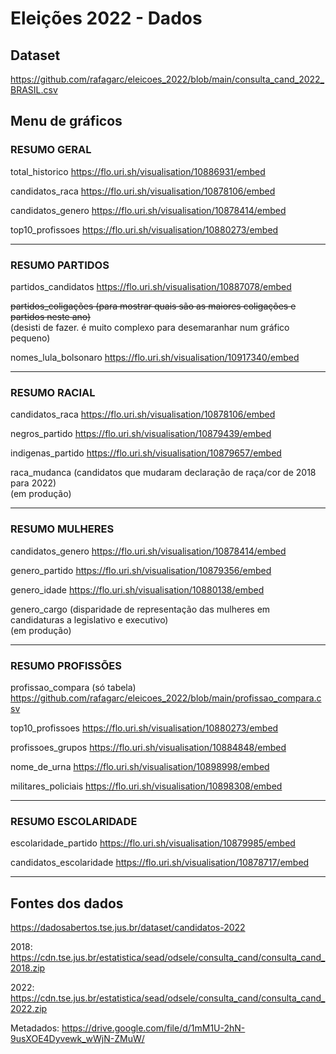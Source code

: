 # Eleições 2022 - Dados

## Dataset

https://github.com/rafagarc/eleicoes_2022/blob/main/consulta_cand_2022_BRASIL.csv

## Menu de gráficos

### RESUMO GERAL

total_historico
https://flo.uri.sh/visualisation/10886931/embed

candidatos_raca
https://flo.uri.sh/visualisation/10878106/embed

candidatos_genero
https://flo.uri.sh/visualisation/10878414/embed

top10_profissoes
https://flo.uri.sh/visualisation/10880273/embed

---

### RESUMO PARTIDOS

partidos_candidatos
https://flo.uri.sh/visualisation/10887078/embed

~~partidos_coligações (para mostrar quais são as maiores coligações e partidos neste ano)~~  
(desisti de fazer. é muito complexo para desemaranhar num gráfico pequeno)

nomes_lula_bolsonaro
https://flo.uri.sh/visualisation/10917340/embed

---

### RESUMO RACIAL

candidatos_raca
https://flo.uri.sh/visualisation/10878106/embed

negros_partido
https://flo.uri.sh/visualisation/10879439/embed

indigenas_partido
https://flo.uri.sh/visualisation/10879657/embed

raca_mudanca (candidatos que mudaram declaração de raça/cor de 2018 para 2022)  
(em produção)

---

### RESUMO MULHERES

candidatos_genero
https://flo.uri.sh/visualisation/10878414/embed

genero_partido
https://flo.uri.sh/visualisation/10879356/embed

genero_idade
https://flo.uri.sh/visualisation/10880138/embed

genero_cargo (disparidade de representação das mulheres em candidaturas a legislativo e executivo)  
(em produção)

----

### RESUMO PROFISSÕES

profissao_compara (só tabela)
https://github.com/rafagarc/eleicoes_2022/blob/main/profissao_compara.csv

top10_profissoes
https://flo.uri.sh/visualisation/10880273/embed

profissoes_grupos
https://flo.uri.sh/visualisation/10884848/embed

nome_de_urna
https://flo.uri.sh/visualisation/10898998/embed

militares_policiais
https://flo.uri.sh/visualisation/10898308/embed

---

### RESUMO ESCOLARIDADE

escolaridade_partido
https://flo.uri.sh/visualisation/10879985/embed

candidatos_escolaridade
https://flo.uri.sh/visualisation/10878717/embed

---

## Fontes dos dados

https://dadosabertos.tse.jus.br/dataset/candidatos-2022

2018: https://cdn.tse.jus.br/estatistica/sead/odsele/consulta_cand/consulta_cand_2018.zip

2022: https://cdn.tse.jus.br/estatistica/sead/odsele/consulta_cand/consulta_cand_2022.zip

Metadados: https://drive.google.com/file/d/1mM1U-2hN-9usXOE4Dyvewk_wWjN-ZMuW/

